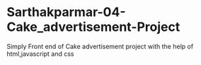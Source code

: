 # Sarthakparmar-04-Cake_advertisement-Project
Simply Front end of Cake advertisement project with the help of html,javascript and css

